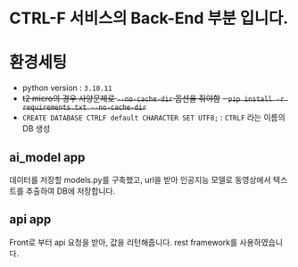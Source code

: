 # CTRL-F 서비스의 Back-End 부분 입니다.

# 환경세팅
- python version : `3.10.11`
- ~~t2 micro의 경우 사양문제로 `--no-cache-dir` 옵션을 줘야함~~
  ~~- `pip install -r requirements.txt --no-cache-dir`~~
- `CREATE DATABASE CTRLF default CHARACTER SET UTF8;` : `CTRLF` 라는 이름의 DB 생성


## ai_model app
데이터를 저장할 models.py를 구축했고, url을 받아 인공지능 모델로 동영상에서 텍스트를 추출하여 DB에 저장합니다.

## api app
Front로 부터 api 요청을 받아, 값을 리턴해줍니다. rest framework를 사용하였습니다.
